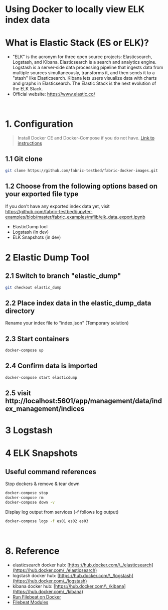 # Using Docker to locally view ELK index data

# What is Elastic Stack (ES or ELK)?

- "ELK" is the acronym for three open source projects: Elasticsearch, Logstash, and Kibana. Elasticsearch is a search and analytics engine. Logstash is a server‑side data processing pipeline that ingests data from multiple sources simultaneously, transforms it, and then sends it to a "stash" like Elasticsearch. Kibana lets users visualize data with charts and graphs in Elasticsearch. The Elastic Stack is the next evolution of the ELK Stack.
- Official website: https://www.elastic.co/

&nbsp;

# 1. Configuration

> Install Docker CE and Docker-Compose if you do not have. [Link to instructions](/README.md)

## 1.1 Git clone

```bash
git clone https://github.com/fabric-testbed/fabric-docker-images.git
```

## 1.2 Choose from the following options based on your exported file type
If you don't have any exported index data yet, visit https://github.com/fabric-testbed/jupyter-examples/blob/master/fabric_examples/mflib/elk_data_export.ipynb

- ElasticDump tool
- Logstash (in dev)
- ELK Snapshots (in dev)

# 2 Elastic Dump Tool
## 2.1 Switch to branch "elastic_dump"
```bash
git checkout elastic_dump
```
## 2.2 Place index data in the elastic_dump_data directory
Rename your index file to "index.json"
(Temporary solution)

## 2.3 Start containers
```bash
docker-compose up
```

## 2.4 Confirm data is imported 
```bash
docker-compose start elasticdump
```

## 2.5 visit http://localhost:5601/app/management/data/index_management/indices

# 3 Logstash
# 4 ELK Snapshots

## Useful command references

Stop dockers & remove & tear down

```bash
docker-compose stop
docker-compose rm
docker-compose down -v
```

Display log output from services (-f follows log output)

```bash
docker-compose logs -f es01 es02 es03
```

&nbsp;

# 8. Reference

- elasticsearch docker hub: [https://hub.docker.com/\_/elasticsearch](https://hub.docker.com/_/elasticsearch)
- logstash docker hub: [https://hub.docker.com/\_/logstash](https://hub.docker.com/_/logstash)
- kibana docker hub: [https://hub.docker.com/\_/kibana](https://hub.docker.com/_/kibana)
- [Run Filebeat on Docker](https://www.elastic.co/guide/en/beats/filebeat/current/running-on-docker.html)
- [Filebeat Modules](https://www.elastic.co/guide/en/beats/filebeat/6.8/filebeat-modules.html)

